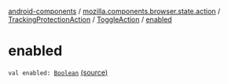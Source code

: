 [android-components](../../../index.md) / [mozilla.components.browser.state.action](../../index.md) / [TrackingProtectionAction](../index.md) / [ToggleAction](index.md) / [enabled](./enabled.md)

# enabled

`val enabled: `[`Boolean`](https://kotlinlang.org/api/latest/jvm/stdlib/kotlin/-boolean/index.html) [(source)](https://github.com/mozilla-mobile/android-components/blob/master/components/browser/state/src/main/java/mozilla/components/browser/state/action/BrowserAction.kt#L342)